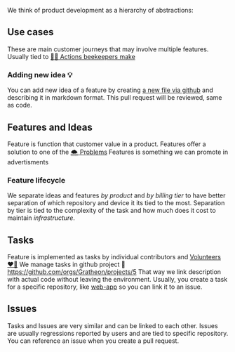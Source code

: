 We think of product development as a hierarchy of abstractions:
## Use cases
These are main customer journeys that may involve multiple features.
Usually tied to [🧑‍🚀 Actions beekeepers make](products/🧑‍🚀%20Actions%20beekeepers%20make.md)
### Adding new idea 💡
You can add new idea of a feature by creating [a new file via github](https://github.com/Gratheon/website/tree/main/about/products/%F0%9F%93%B1Web-app/pro%20tier/ideas%20%F0%9F%92%A1) and describing it in markdown format. This pull request will be reviewed, same as code.
## Features and Ideas
Feature is function that customer value in a product.
Features offer a solution to one of the  [🌨️ Problems](🌨️%20Problems/🌨️%20Problems.md)
Features is something we can promote in advertisments
### Feature lifecycle
We separate ideas and features _by product_ and _by billing tier_ to have better separation of which repository and device it its tied to the most. Separation by tier is tied to the complexity of the task and how much does it cost to maintain _infrastructure_.
## Tasks
Feature is implemented as tasks by individual contributors and [Volunteers ❤️‍🔥](Volunteers%20❤️‍🔥/Volunteers%20❤️‍🔥.md)
We manage tasks in github project 🐙 https://github.com/orgs/Gratheon/projects/5
That way we link description with actual code without leaving the environment.
Usually, you create a task for a specific repository, like [web-app](https://github.com/gratheon/web-app) so you can link it to an issue.
## Issues
Tasks and Issues are very similar and can be linked to each other. Issues are usually regressions reported by users and are tied to specific repository. You can reference an issue when you create a pull request.